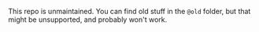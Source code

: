 This repo is unmaintained. You can find old stuff in the `@old` folder, but that might be unsupported, and probably won't work.
